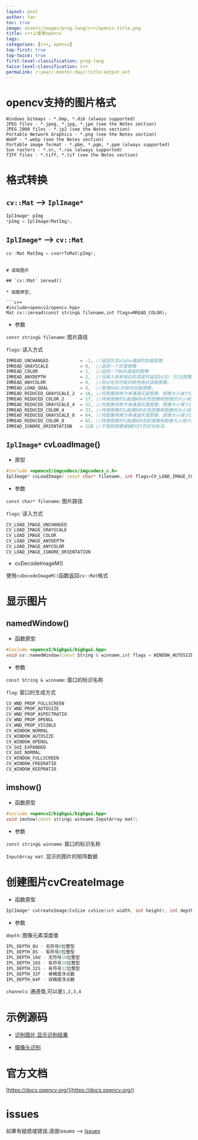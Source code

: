 ```yaml
---
layout: post
author: Yan 
toc: true
image: assets/images/prog-lang/c++/opencv-title.png
title: c++上使用opencv
tags:
categories: [c++, opencv]
top-first: true
top-twice: true
first-level-classification: prog-lang
twice-level-classification: c++
permalink: /:year/:month/:day/:title:output_ext
---
```


# opencv支持的图片格式

```
Windows bitmaps - *.bmp, *.dib (always supported)
JPEG files - *.jpeg, *.jpg, *.jpe (see the Notes section)
JPEG 2000 files - *.jp2 (see the Notes section)
Portable Network Graphics - *.png (see the Notes section)
WebP - *.webp (see the Notes section)
Portable image format - *.pbm, *.pgm, *.ppm (always supported)
Sun rasters - *.sr, *.ras (always supported)
TIFF files - *.tiff, *.tif (see the Notes section)
```

# 格式转换

## `cv::Mat` --> `IplImage*`

```c++
IplImage* pImg
*pImg = IplImage(MatImg);
```

## `IplImage*` --> `cv::Mat`

```c++
cv::Mat MatImg = cvarrToMat(pImg);
```

```

# 读取图片

## `cv::Mat` imread()

* 函数原型,

```c++
#include<opencv2/opencv.hpp>
Mat cv::imread(const string& filename,int flags=MREAD_COLOR);
```

* 参数 

`const string& filename`: 图片路径

`flags`: 读入方式
```c++
IMREAD_UNCHANGED            = -1, //返回包含alpha通道的加载图像
IMREAD_GRAYSCALE            = 0,  //返回一个灰度图像
IMREAD_COLOR                = 1,  //返回一个BGR通道的图像
IMREAD_ANYDEPTH             = 2,  //当输入具有相应的深度时返回16位/ 32位图像，否则将其转换为8位。.
IMREAD_ANYCOLOR             = 4,  //则以任何可能的颜色格式读取图像。
IMREAD_LOAD_GDAL            = 8,  //使用GDAL的驱动加载图像。
IMREAD_REDUCED_GRAYSCALE_2  = 16, //将图像转换为单通道灰度图像，图像大小减少1/2。
IMREAD_REDUCED_COLOR_2      = 17, //转换图像的3通道BGR彩色图像和图像的大小减少1/2。
IMREAD_REDUCED_GRAYSCALE_4  = 32, //将图像转换为单通道灰度图像，图像大小减少1/4。
IMREAD_REDUCED_COLOR_4      = 33, //转换图像的3通道BGR彩色图像和图像的大小减少1/4。
IMREAD_REDUCED_GRAYSCALE_8  = 64, //将图像转换为单通道灰度图像，图像大小减少1/8。
IMREAD_REDUCED_COLOR_8      = 65, //转换图像的3通道BGR色彩图像和图像大小减少1/8。
IMREAD_IGNORE_ORIENTATION   = 128 //不旋转图像根据EXIF的定位标志。
```

## `IplImage*` cvLoadImage()

* 原型

```c++
#include <opencv2/imgcodecs/imgcodecs_c.h>
IplImage* cvLoadImage( const char* filename, int flags=CV_LOAD_IMAGE_COLOR )
```

* 参数 

`const char* filename`: 图片路径

`flags`: 读入方式
```c++
CV_LOAD_IMAGE_UNCHANGED
CV_LOAD_IMAGE_GRAYSCALE
CV_LOAD_IMAGE_COLOR
CV_LOAD_IMAGE_ANYDEPTH
CV_LOAD_IMAGE_ANYCOLOR
CV_LOAD_IMAGE_IGNORE_ORIENTATION
```

* cvDecodeImageM()

使用`cvDecodeImageM()`函数返回`cv::Mat`格式

# 显示图片

## namedWindow()

* 函数原型

```c++
#include <opencv2/highgui/highgui.hpp>
void cv::namedWindow(const String & winname,int flags = WINDOW_AUTOSIZE)	
```

* 参数

`const String & winname`: 窗口的标识名称

`flag`: 窗口的生成方式
```c++
CV_WND_PROP_FULLSCREEN 	
CV_WND_PROP_AUTOSIZE 	
CV_WND_PROP_ASPECTRATIO 	
CV_WND_PROP_OPENGL 	
CV_WND_PROP_VISIBLE 	
CV_WINDOW_NORMAL 	
CV_WINDOW_AUTOSIZE 	
CV_WINDOW_OPENGL 	
CV_GUI_EXPANDED 	
CV_GUI_NORMAL 	
CV_WINDOW_FULLSCREEN 	
CV_WINDOW_FREERATIO 	
CV_WINDOW_KEEPRATIO 
```

## imshow()

* 函数原型

```c++
#include <opencv2/highgui/highgui.hpp>
void imshow(const string& winname,InputArray mat);
```

* 参数

`const string& winname`: 窗口的标识名称

`InputArray mat`: 显示的图片的矩阵数据

# 创建图片cvCreateImage

* 函数原型

```c++
IplImage* cvCreateImage(CvSize cvSize(int width, int height), int depth, int channels);
```
* 参数

`depth`: 图像元素深度值
```c++
IPL_DEPTH_8U - 无符号8位整型
IPL_DEPTH_8S - 有符号8位整型
IPL_DEPTH_16U - 无符号16位整型
IPL_DEPTH_16S - 有符号16位整型
IPL_DEPTH_32S - 有符号32位整型
IPL_DEPTH_32F - 单精度浮点数
IPL_DEPTH_64F - 双精度浮点数
```

`channels`: 通道值,可以是`1,2,3,4`

# 示例源码

* [识别图片,显示识别结果](https://gitlab.com/yan518/aml_npu_app/-/blob/master/detect_library/sample_demo_x11/main.cpp)

* [摄像头识别](https://gitlab.com/yan518/aml_npu_app/-/blob/master/detect_library/yolo_demo_mipi_x11/main.cpp)

# 官方文档

[https://docs.opencv.org/](https://docs.opencv.org/)

# issues

如果有疑惑或错误,请提issues --> [Issues](https://github.com/yan-wyb/issues/issues)

